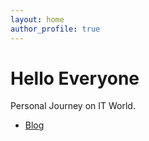 ```yaml
---
layout: home
author_profile: true
---
```


# Hello Everyone

Personal Journey on IT World.

* [Blog](https://ajiarya.github.io/blog)
